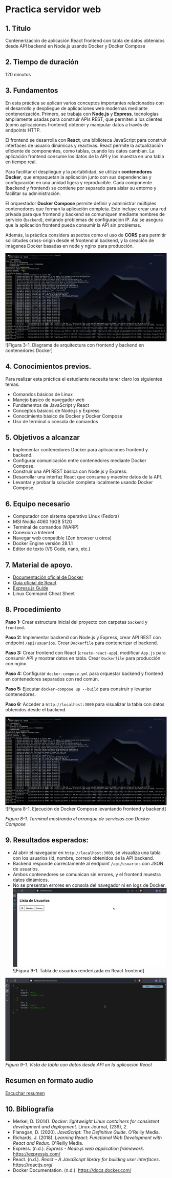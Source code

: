 # Practica servidor web

## 1. Titulo

Contenerización de aplicación React frontend con tabla de datos obtenidos desde API backend en Node.js usando Docker y Docker Compose

## 2. Tiempo de duración

120 minutos

## 3. Fundamentos

En esta práctica se aplican varios conceptos importantes relacionados con el desarrollo y despliegue de aplicaciones web modernas mediante contenerización. Primero, se trabaja con **Node.js** y **Express**, tecnologías ampliamente usadas para construir APIs REST, que permiten a los clientes (como aplicaciones frontend) obtener y manipular datos a través de endpoints HTTP.

El frontend se desarrolla con **React**, una biblioteca JavaScript para construir interfaces de usuario dinámicas y reactivas. React permite la actualización eficiente de componentes, como tablas, cuando los datos cambian. La aplicación frontend consume los datos de la API y los muestra en una tabla en tiempo real.

Para facilitar el despliegue y la portabilidad, se utilizan **contenedores Docker**, que empaquetan la aplicación junto con sus dependencias y configuración en una unidad ligera y reproducible. Cada componente (backend y frontend) se contiene por separado para aislar su entorno y facilitar su administración.

El orquestador **Docker Compose** permite definir y administrar múltiples contenedores que forman la aplicación completa. Esto incluye crear una red privada para que frontend y backend se comuniquen mediante nombres de servicio (`backend`), evitando problemas de configuración IP. Así se asegura que la aplicación frontend pueda consumir la API sin problemas.

Además, la práctica considera aspectos como el uso de **CORS** para permitir solicitudes cross-origin desde el frontend al backend, y la creación de imágenes Docker basadas en node y nginx para producción.

![Resultados Esperados](capturas/terminal.png)
![Figura 3-1. Diagrama de arquitectura con frontend y backend en contenedores Docker]

## 4. Conocimientos previos.

Para realizar esta práctica el estudiante necesita tener claro los siguientes temas:

- Comandos básicos de Linux
- Manejo básico de navegador web
- Fundamentos de JavaScript y React
- Conceptos básicos de Node.js y Express
- Conocimiento básico de Docker y Docker Compose
- Uso de terminal o consola de comandos

## 5. Objetivos a alcanzar

- Implementar contenedores Docker para aplicaciones frontend y backend.
- Configurar comunicación entre contenedores mediante Docker Compose.
- Construir una API REST básica con Node.js y Express.
- Desarrollar una interfaz React que consuma y muestre datos de la API.
- Levantar y probar la solución completa localmente usando Docker Compose.

## 6. Equipo necesario

- Computador con sistema operativo Linux (Fedora)
- MSI Nvidia 4060 16GB 512G
- Terminal de comandos (WARP)
- Conexion a Internet
- Navegar web conpatible (Zen browser u otros)
- Docker Engine versión 28.1.1
- Editor de texto (VS Code, nano, etc.)

## 7. Material de apoyo.

- [Documentación oficial de Docker](https://docs.docker.com/)
- [Guía oficial de React](https://reactjs.org/docs/getting-started.html)
- [Express.js Guide](https://expressjs.com/)
- Linux Command Cheat Sheet

## 8. Procedimiento

**Paso 1:** Crear estructura inicial del proyecto con carpetas `backend` y `frontend`.

**Paso 2:** Implementar backend con Node.js y Express, crear API REST con endpoint `/api/usuarios`. Crear `Dockerfile` para contenerizar el backend.

**Paso 3:** Crear frontend con React (`create-react-app`), modificar `App.js` para consumir API y mostrar datos en tabla. Crear `Dockerfile` para producción con nginx.

**Paso 4:** Configurar `docker-compose.yml` para orquestar backend y frontend en contenedores separados con red común.

**Paso 5:** Ejecutar `docker-compose up --build` para construir y levantar contenedores.

**Paso 6:** Acceder a `http://localhost:3000` para visualizar la tabla con datos obtenidos desde el backend.

![Resultados Esperados](capturas/terminal.png)
![Figura 8-1. Ejecución de Docker Compose levantando frontend y backend]

*Figura 8-1. Terminal mostrando el arranque de servicios con Docker Compose*

## 9. Resultados esperados:

- Al abrir el navegador en `http://localhost:3000`, se visualiza una tabla con los usuarios (id, nombre, correo) obtenidos de la API backend.
- Backend responde correctamente al endpoint `/api/usuarios` con JSON de usuarios.
- Ambos contenedores se comunican sin errores, y el frontend muestra datos dinámicos.
- No se presentan errores en consola del navegador ni en logs de Docker.
![Resultados Esperados](capturas/front.png)
![Figura 9-1. Tabla de usuarios renderizada en React frontend]

![Resultados Esperados](capturas/api.png)
*Figura 9-1. Vista de tabla con datos desde API en la aplicación React*

## Resumen en formato audio
[Escuchar resumen](https://drive.google.com/file/d/1nD8QpGrtjX_GWF74VKexwONrcA4BEhsH/view?usp=sharing)


## 10. Bibliografía

- Merkel, D. (2014). *Docker: lightweight Linux containers for consistent development and deployment*. Linux Journal, (239), 2.
- Flanagan, D. (2020). *JavaScript: The Definitive Guide*. O'Reilly Media.
- Richards, J. (2018). *Learning React: Functional Web Development with React and Redux*. O'Reilly Media.
- Express. (n.d.). *Express - Node.js web application framework*. https://expressjs.com/
- React. (n.d.). *React – A JavaScript library for building user interfaces*. https://reactjs.org/
- Docker Documentation. (n.d.). https://docs.docker.com/
